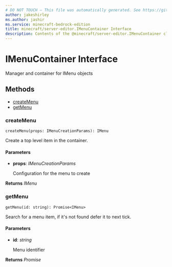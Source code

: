```yaml
---
# DO NOT TOUCH — This file was automatically generated. See https://github.com/mojang/minecraftapidocsgenerator to modify descriptions, examples, etc.
author: jakeshirley
ms.author: jashir
ms.service: minecraft-bedrock-edition
title: minecraft/server-editor.IMenuContainer Interface
description: Contents of the @minecraft/server-editor.IMenuContainer class.
---
```

# IMenuContainer Interface

Manager and container for IMenu objects

## Methods
- [createMenu](#createmenu)
- [getMenu](#getmenu)

### **createMenu**
`
createMenu(props: IMenuCreationParams): IMenu
`

Create a top level item in the container.

#### **Parameters**
- **props**: *IMenuCreationParams*
  
  Configuration for the menu to create

**Returns** *IMenu*

### **getMenu**
`
getMenu(id: string): Promise<IMenu>
`

Search for a menu item, if it's not found defer it to next tick.

#### **Parameters**
- **id**: *string*
  
  Menu identifier

**Returns** *Promise<IMenu>*
